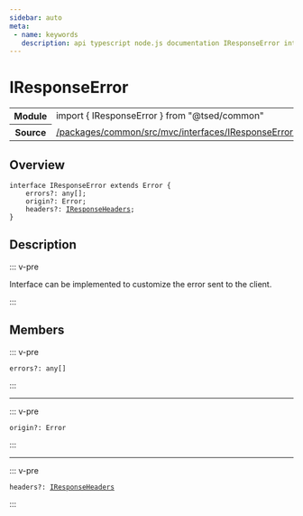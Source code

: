 ```yaml
---
sidebar: auto
meta:
 - name: keywords
   description: api typescript node.js documentation IResponseError interface
---
```

# IResponseError <Badge text="Interface" type="interface"/>
<!-- Summary -->
<section class="symbol-info"><table class="is-full-width"><tbody><tr><th>Module</th><td><div class="lang-typescript"><span class="token keyword">import</span> { IResponseError }&nbsp;<span class="token keyword">from</span>&nbsp;<span class="token string">"@tsed/common"</span></div></td></tr><tr><th>Source</th><td><a href="https://github.com/TypedProject/ts-express-decorators/blob/v5.2.5/packages/common/src/mvc/interfaces/IResponseError.ts#L0-L0">/packages/common/src/mvc/interfaces/IResponseError.ts</a></td></tr></tbody></table></section>

<!-- Overview -->
## Overview


<pre><code class="typescript-lang "><span class="token keyword">interface</span> IResponseError <span class="token keyword">extends</span> Error <span class="token punctuation">{</span>
    errors?<span class="token punctuation">:</span> <span class="token keyword">any</span><span class="token punctuation">[</span><span class="token punctuation">]</span><span class="token punctuation">;</span>
    origin?<span class="token punctuation">:</span> Error<span class="token punctuation">;</span>
    headers?<span class="token punctuation">:</span> <a href="/api/common/mvc/interfaces/IResponseHeaders.html"><span class="token">IResponseHeaders</span></a><span class="token punctuation">;</span>
<span class="token punctuation">}</span></code></pre>



<!-- Description -->
## Description

::: v-pre

Interface can be implemented to customize the error sent to the client.

:::


<!-- Members -->




## Members


::: v-pre

<div class="method-overview">
<pre><code class="typescript-lang ">errors?<span class="token punctuation">:</span> <span class="token keyword">any</span><span class="token punctuation">[</span><span class="token punctuation">]</span></code></pre>

</div>



:::



***



::: v-pre

<div class="method-overview">
<pre><code class="typescript-lang ">origin?<span class="token punctuation">:</span> Error</code></pre>

</div>



:::



***



::: v-pre

<div class="method-overview">
<pre><code class="typescript-lang ">headers?<span class="token punctuation">:</span> <a href="/api/common/mvc/interfaces/IResponseHeaders.html"><span class="token">IResponseHeaders</span></a></code></pre>

</div>



:::